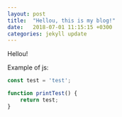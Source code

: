 ```yaml
---
layout: post
title:  "Hellou, this is my blog!"
date:   2018-07-01 11:15:15 +0300
categories: jekyll update
---
```



Hellou!

Example of js:

```js
const test = 'test';

function printTest() {
    return test;
}
```